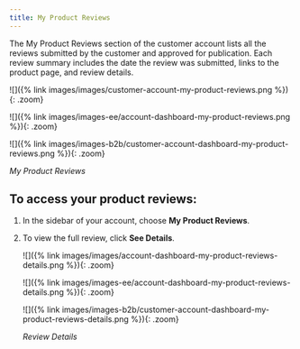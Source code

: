 ```yaml
---
title: My Product Reviews
---
```


The My Product Reviews section of the customer account lists all the reviews submitted by the customer and approved for publication. Each review summary includes the date the review was submitted, links to the product page, and review details.

<!--{% if "Default.CE Only" contains site.edition %}-->
![]({% link images/images/customer-account-my-product-reviews.png %}){: .zoom}
<!--{% endif %}-->
<!--{% if "Default.EE Only" contains site.edition %}-->
![]({% link images/images-ee/account-dashboard-my-product-reviews.png %}){: .zoom}
<!--{% endif %}-->
<!--{% if "Default.B2B Only" contains site.edition %}-->
![]({% link images/images-b2b/customer-account-dashboard-my-product-reviews.png %}){: .zoom}
<!--{% endif %}-->
_My Product Reviews_

## To access your product reviews:

1. In the sidebar of your account, choose **My Product Reviews**.

1. To view the full review, click **See Details**.

    <!--{% if "Default.CE Only" contains site.edition %}-->
    ![]({% link images/images/account-dashboard-my-product-reviews-details.png %}){: .zoom}
    <!--{% endif %}-->
    <!--{% if "Default.EE Only" contains site.edition %}-->
    ![]({% link images/images-ee/account-dashboard-my-product-reviews-details.png %}){: .zoom}
    <!--{% endif %}-->
    <!--{% if "Default.B2B Only" contains site.edition %}-->
    ![]({% link images/images-b2b/customer-account-dashboard-my-product-reviews-details.png %}){: .zoom}
    <!--{% endif %}-->
    _Review Details_
